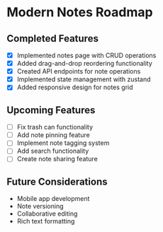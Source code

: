 # Modern Notes Roadmap

## Completed Features

- [x] Implemented notes page with CRUD operations
- [x] Added drag-and-drop reordering functionality
- [x] Created API endpoints for note operations
- [x] Implemented state management with zustand
- [x] Added responsive design for notes grid

## Upcoming Features

- [ ] Fix trash can functionality
- [ ] Add note pinning feature
- [ ] Implement note tagging system
- [ ] Add search functionality
- [ ] Create note sharing feature

## Future Considerations

- Mobile app development
- Note versioning
- Collaborative editing
- Rich text formatting
